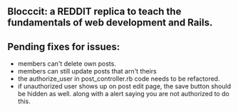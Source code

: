 ## Blocccit: a REDDIT replica to teach the fundamentals of web development and Rails.

## Pending fixes for issues:
  * members can't delete own posts.
  * members can still update posts that arn't theirs
  * the authorize_user in post_controller.rb code needs to be refactored.
  * if unauthorized user shows up on post edit page, the save button should be hidden as well. along with a alert saying you are not authorized to do this. 
